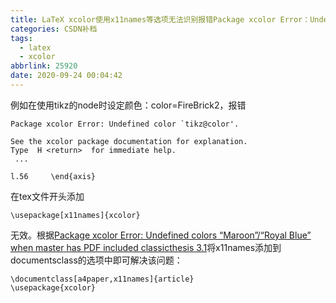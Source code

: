```yaml
---
title: LaTeX xcolor使用x11names等选项无法识别报错Package xcolor Error：Undefined color的解决方法
categories: CSDN补档
tags:
  - latex
  - xcolor
abbrlink: 25920
date: 2020-09-24 00:04:42
---
```


例如在使用tikz的node时设定颜色：color=FireBrick2，报错

```
Package xcolor Error: Undefined color `tikz@color'.
 
See the xcolor package documentation for explanation.
Type  H <return>  for immediate help.
 ...                                              
                                                  
l.56     \end{axis}
```

在tex文件开头添加

```
\usepackage[x11names]{xcolor}
```

无效。根据[Package xcolor Error: Undefined colors “Maroon”/“Royal Blue” when master has PDF included classicthesis 3.1](https://tex.stackexchange.com/questions/124636/package-xcolor-error-undefined-colors-maroon-royal-blue-when-master-has-pdf)将x11names添加到documentsclass的选项中即可解决该问题：

```
\documentclass[a4paper,x11names]{article}
\usepackage{xcolor}
```